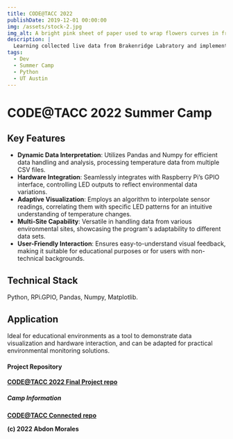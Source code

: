 ```yaml
---
title: CODE@TACC 2022
publishDate: 2019-12-01 00:00:00
img: /assets/stock-2.jpg
img_alt: A bright pink sheet of paper used to wrap flowers curves in front of rich blue background
description: |
  Learning collected live data from Brakenridge Labratory and implementing that data into datasets and arrays to create a data model to stimulate lights showing the different temperatures, conditions, and the times of day.
tags:
  - Dev
  - Summer Camp
  - Python
  - UT Austin
---
```


# CODE@TACC 2022 Summer Camp

## Key Features
- **Dynamic Data Interpretation**: Utilizes Pandas and Numpy for efficient data handling and analysis, processing temperature data from multiple CSV files.
- **Hardware Integration**: Seamlessly integrates with Raspberry Pi’s GPIO interface, controlling LED outputs to reflect environmental data variations.
- **Adaptive Visualization**: Employs an algorithm to interpolate sensor readings, correlating them with specific LED patterns for an intuitive understanding of temperature changes.
- **Multi-Site Capability**: Versatile in handling data from various environmental sites, showcasing the program's adaptability to different data sets.
- **User-Friendly Interaction**: Ensures easy-to-understand visual feedback, making it suitable for educational purposes or for users with non-technical backgrounds.

## Technical Stack
Python, RPi.GPIO, Pandas, Numpy, Matplotlib.

## Application
Ideal for educational environments as a tool to demonstrate data visualization and hardware interaction, and can be adapted for practical environmental monitoring solutions.

#### Project Repository
**[CODE@TACC 2022 Final Project repo](https://github.com/abdonmorales/TACC-2022-Final-Project)**

##### Camp Information
**[CODE@TACC Connected repo](https://github.com/jeaimehp/codeattacc-connected)**

**(c) 2022 Abdon Morales**
